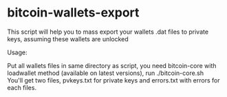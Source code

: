 # bitcoin-wallets-export

This script will help you to mass export your wallets .dat files to private keys, assuming these wallets are unlocked  
  
Usage:  
  
Put all wallets files in same directory as script, you need bitcoin-core with loadwallet method (available on latest versions), run ./bitcoin-core.sh  
You'll get two files, pvkeys.txt for private keys and errors.txt with errors for each files.